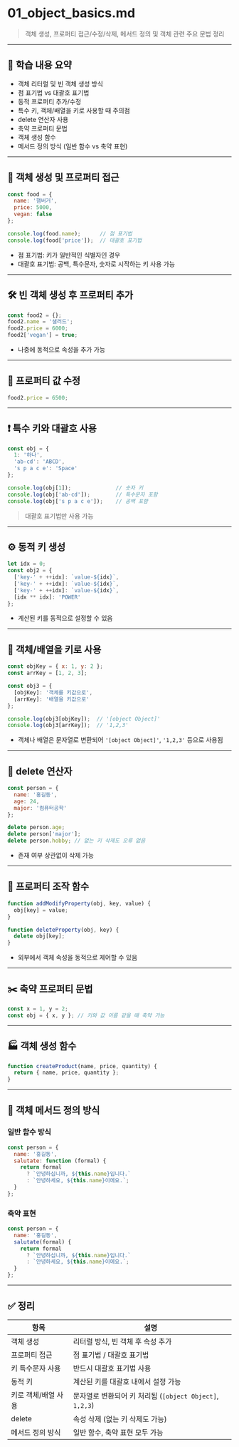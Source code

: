 # 01_object_basics.md

> 객체 생성, 프로퍼티 접근/수정/삭제, 메서드 정의 및 객체 관련 주요 문법 정리

---

## 📌 학습 내용 요약

- 객체 리터럴 및 빈 객체 생성 방식  
- 점 표기법 vs 대괄호 표기법  
- 동적 프로퍼티 추가/수정  
- 특수 키, 객체/배열을 키로 사용할 때 주의점  
- delete 연산자 사용  
- 축약 프로퍼티 문법  
- 객체 생성 함수  
- 메서드 정의 방식 (일반 함수 vs 축약 표현)

---

## 🧠 객체 생성 및 프로퍼티 접근

```js
const food = {
  name: '햄버거',
  price: 5000,
  vegan: false
};

console.log(food.name);      // 점 표기법
console.log(food['price']);  // 대괄호 표기법
```

- 점 표기법: 키가 일반적인 식별자인 경우  
- 대괄호 표기법: 공백, 특수문자, 숫자로 시작하는 키 사용 가능

---

## 🛠 빈 객체 생성 후 프로퍼티 추가

```js
const food2 = {};
food2.name = '샐러드';
food2.price = 6000;
food2['vegan'] = true;
```

- 나중에 동적으로 속성을 추가 가능

---

## 🔁 프로퍼티 값 수정

```js
food2.price = 6500;
```

---

## ❗ 특수 키와 대괄호 사용

```js
const obj = {
  1: '하나',
  'ab-cd': 'ABCD',
  's p a c e': 'Space'
};

console.log(obj[1]);              // 숫자 키
console.log(obj['ab-cd']);        // 특수문자 포함
console.log(obj['s p a c e']);    // 공백 포함
```

> 대괄호 표기법만 사용 가능

---

## ⚙️ 동적 키 생성

```js
let idx = 0;
const obj2 = {
  ['key-' + ++idx]: `value-${idx}`,
  ['key-' + ++idx]: `value-${idx}`,
  ['key-' + ++idx]: `value-${idx}`,
  [idx ** idx]: 'POWER'
};
```

- 계산된 키를 동적으로 설정할 수 있음

---

## 🧩 객체/배열을 키로 사용

```js
const objKey = { x: 1, y: 2 };
const arrKey = [1, 2, 3];

const obj3 = {
  [objKey]: '객체를 키값으로',
  [arrKey]: '배열을 키값으로'
};

console.log(obj3[objKey]);  // '[object Object]'
console.log(obj3[arrKey]);  // '1,2,3'
```

- 객체나 배열은 문자열로 변환되어 `'[object Object]'`, `'1,2,3'` 등으로 사용됨

---

## 🧼 delete 연산자

```js
const person = {
  name: '홍길동',
  age: 24,
  major: '컴퓨터공학'
};

delete person.age;
delete person['major'];
delete person.hobby; // 없는 키 삭제도 오류 없음
```

- 존재 여부 상관없이 삭제 가능

---

## 🔧 프로퍼티 조작 함수

```js
function addModifyProperty(obj, key, value) {
  obj[key] = value;
}

function deleteProperty(obj, key) {
  delete obj[key];
}
```

- 외부에서 객체 속성을 동적으로 제어할 수 있음

---

## ✂️ 축약 프로퍼티 문법

```js
const x = 1, y = 2;
const obj = { x, y }; // 키와 값 이름 같을 때 축약 가능
```

---

## 🏭 객체 생성 함수

```js
function createProduct(name, price, quantity) {
  return { name, price, quantity };
}
```

---

## 👤 객체 메서드 정의 방식

### 일반 함수 방식

```js
const person = {
  name: '홍길동',
  salutate: function (formal) {
    return formal
      ? `안녕하십니까, ${this.name}입니다.`
      : `안녕하세요, ${this.name}이에요.`;
  }
};
```

### 축약 표현

```js
const person = {
  name: '홍길동',
  salutate(formal) {
    return formal
      ? `안녕하십니까, ${this.name}입니다.`
      : `안녕하세요, ${this.name}이에요.`;
  }
};
```

---

## ✅ 정리

| 항목             | 설명                                                   |
|------------------|--------------------------------------------------------|
| 객체 생성         | 리터럴 방식, 빈 객체 후 속성 추가                     |
| 프로퍼티 접근     | 점 표기법 / 대괄호 표기법                              |
| 키 특수문자 사용  | 반드시 대괄호 표기법 사용                              |
| 동적 키           | 계산된 키를 대괄호 내에서 설정 가능                   |
| 키로 객체/배열 사용 | 문자열로 변환되어 키 처리됨 (`[object Object]`, `1,2,3`) |
| delete           | 속성 삭제 (없는 키 삭제도 가능)                       |
| 메서드 정의 방식  | 일반 함수, 축약 표현 모두 가능                         |